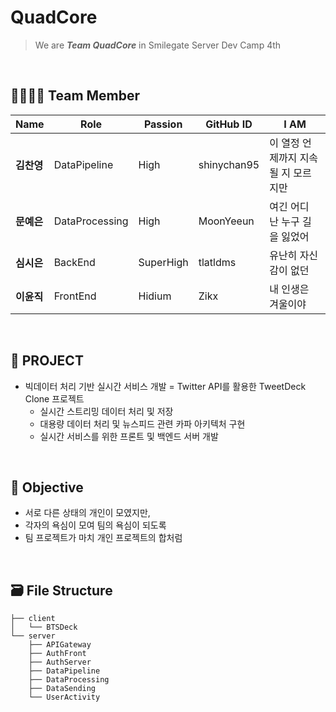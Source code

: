 # QuadCore 
> We are ***Team QuadCore*** in Smilegate Server Dev Camp 4th

&nbsp;

## 👩‍👩‍👦‍👦 Team Member
|Name|Role|Passion|GitHub ID|I AM|
|----|----|-------|---------|-------|
|**김찬영**|DataPipeline|High|shinychan95|이 열정 언제까지 지속될 지 모르지만|
|**문예은**|DataProcessing|High|MoonYeeun|여긴 어디 난 누구 길을 잃었어|
|**심시은**|BackEnd|SuperHigh|tlatldms|유난히 자신감이 없던|
|**이윤직**|FrontEnd|Hidium|Zikx|내 인생은 겨울이야|  

&nbsp;

## 🧸 PROJECT 
- 빅데이터 처리 기반 실시간 서비스 개발 = Twitter API를 활용한 TweetDeck Clone 프로젝트
  - 실시간 스트리밍 데이터 처리 및 저장
  - 대용량 데이터 처리 및 뉴스피드 관련 카파 아키텍처 구현
  - 실시간 서비스를 위한 프론트 및 백엔드 서버 개발  

&nbsp;

## 🏓 Objective
- 서로 다른 상태의 개인이 모였지만,
- 각자의 욕심이 모여 팀의 욕심이 되도록
- 팀 프로젝트가 마치 개인 프로젝트의 합처럼  

&nbsp;

## 🗃 File Structure
```
├── client
│   └── BTSDeck
└── server
    ├── APIGateway
    ├── AuthFront
    ├── AuthServer
    ├── DataPipeline
    ├── DataProcessing
    ├── DataSending
    └── UserActivity
```




